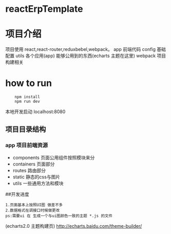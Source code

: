 # reactErpTemplate
# 项目介绍

项目使用 react,react-router,reduxbebel,webpack。
app 前端代码
config 基础配置
utils 各个应用(app) 能够公用到的东西(echarts 主题在这里)
webpack 项目构建相关

# how to run
```
    npm install
    npm run dev
```
本地开发启动 localhost:8080


## 项目目录结构

### app 项目前端资源
* components 页面公用组件按照模块来分
* containers 页面部分
* routes 路由部分
* static 静态的css与图片
* utils 一些通用方法和模块

##开发进度
```
1.页面基本上按照UI图 做差不多   
2.数据格式在调接口时候做更改     
ps:需要ui 在 生成一个与ui图颜色一致的主题 *.js 的文件
```
(echarts2.0 主题构建页)
<http://echarts.baidu.com/theme-builder/>
